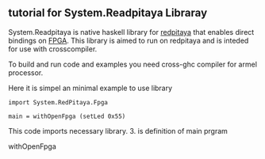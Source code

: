 tutorial for System.Readpitaya Libraray
-----------------------------------------------

System.Readpitaya is native haskell library for [redpitaya](http://redpitaya.com/) that
enables direct bindings on
[FPGA](https://github.com/RedPitaya/RedPitaya/blob/master/FPGA/release1/doc/RedPitaya_HDL_memory_map.odt?raw=true).
This library is aimed  to run on redpitaya and is inteded for use with crosscompiler.

To build and run code and examples you need cross-ghc compiler for armel processor.



Here it is  simpel an minimal example to use library

    import System.RedPitaya.Fpga

    main = withOpenFpga (setLed 0x55) 


This code imports necessary library. 3. is definition of main prgram 

withOpenFpga 

